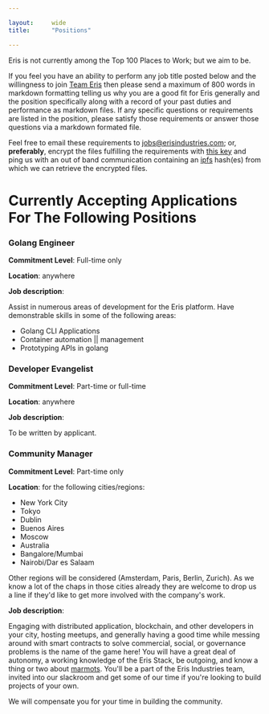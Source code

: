 ```yaml
---

layout:     wide
title:      "Positions"

---
```


Eris is not currently among the Top 100 Places to Work; but we aim to be.

If you feel you have an ability to perform any job title posted below and the willingness to join [Team Eris](https://erisindustries.com/about/team) then please send a maximum of 800 words in markdown formatting telling us why you are a good fit for Eris generally and the position specifically along with a record of your past duties and performance as markdown files. If any specific questions or requirements are listed in the position, please satisfy those requirements or answer those questions via a markdown formated file.

Feel free to email these requirements to [jobs@erisindustries.com](mailto:jobs@erisindustries.com); or, **preferably**, encrypt the files fulfilling the requirements with [this key](https://keybase.io/eris_jobs) and ping us with an out of band communication containing an [ipfs](http://ipfs.io) hash(es) from which we can retrieve the encrypted files.

# Currently Accepting Applications For The Following Positions

### Golang Engineer

**Commitment Level**: Full-time only

**Location**: anywhere

**Job description**:

Assist in numerous areas of development for the Eris platform. Have demonstrable skills in some of the following areas:

* Golang CLI Applications
* Container automation || management
* Prototyping APIs in golang

### Developer Evangelist

**Commitment Level**: Part-time or full-time

**Location**: anywhere

**Job description**:

To be written by applicant.

### Community Manager

**Commitment Level**: Part-time only

**Location**: for the following cities/regions:

* New York City
* Tokyo
* Dublin
* Buenos Aires
* Moscow
* Australia
* Bangalore/Mumbai
* Nairobi/Dar es Salaam

Other regions will be considered (Amsterdam, Paris, Berlin, Zurich). As we know a lot of the chaps in those cities already they are welcome to drop us a line if they'd like to get more involved with the company's work.

**Job description**:

Engaging with distributed application, blockchain, and other developers in your city, hosting meetups, and generally having a good time while messing around with smart contracts to solve commercial, social, or governance problems is the name of the game here! You will have a great deal of autonomy, a working knowledge of the Eris Stack, be outgoing, and know a thing or two about [marmots](https://marmots.org). You'll be a part of the Eris Industries team, invited into our slackroom and get some of our time if you're looking to build projects of your own.

We will compensate you for your time in building the community.


